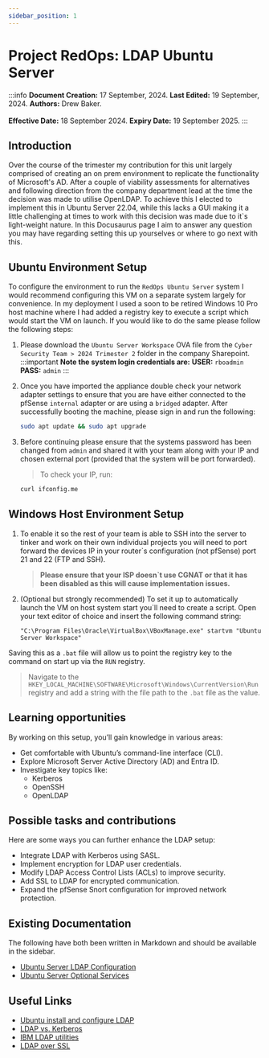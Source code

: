 ```yaml
---
sidebar_position: 1
---
```


# Project RedOps: LDAP Ubuntu Server 

:::info
**Document Creation:** 17 September, 2024. **Last Edited:** 19 September, 2024. **Authors:** Drew Baker.
<br></br>**Effective Date:** 18 September 2024. **Expiry Date:** 19 September 2025.
:::

## Introduction
Over the course of the trimester my contribution for this unit largely comprised of creating an on prem environment to replicate the functionality of Microsoft's AD. After a couple of viability assessments for alternatives and following direction from the company department lead at the time the decision was made to utilise OpenLDAP. To achieve this I elected to implement this in Ubuntu Server 22.04, while this lacks a GUI making it a little challenging at times to work with this decision was made due to it`s light-weight nature. In this Docusaurus page I aim to answer any question you may have regarding setting this up yourselves or where to go next with this.

## Ubuntu Environment Setup
To configure the environment to run the `RedOps Ubuntu Server` system I would recommend configuring this VM on a separate system largely for convenience. In my deployment I used a soon to be retired Windows 10 Pro host machine where I had added a registry key to execute a script which would start the VM on launch. If you would like to do the same please follow the following steps:

1. Please download the `Ubuntu Server Workspace` OVA file from the `Cyber Security Team > 2024 Trimester 2` folder in the company Sharepoint. 
    :::important
    **Note the system login credentials are:**
    **USER:** `rboadmin`
    **PASS:** `admin`
    :::

3. Once you have imported the appliance double check your network adapter settings to ensure that you are have either connected to the pfSense `internal` adapter or are using a `bridged` adapter. After successfully booting the machine, please sign in and run the following:
    ```bash
    sudo apt update && sudo apt upgrade
    ```

4. Before continuing please ensure that the systems password has been changed from `admin` and shared it with your team along with your IP and chosen external port (provided that the system will be port forwarded).
    > To check your IP, run:  
   ```bash
   curl ifconfig.me
   ```

## Windows Host Environment Setup
1. To enable it so the rest of your team is able to SSH into the server to tinker and work on their own individual projects you will need to port forward the devices IP in your router`s configuration (not pfSense) port 21 and 22 (FTP and SSH). 
    > **Please ensure that your ISP doesn`t use CGNAT or that it has been disabled as this will cause implementation issues.**

2. (Optional but strongly recommended) To set it up to automatically launch the VM on host system start you`ll need to create a script. Open your text editor of choice and insert the following command string:
    ```
    "C:\Program Files\Oracle\VirtualBox\VBoxManage.exe" startvm "Ubuntu Server Workspace"
    ```
Saving this as a `.bat` file will allow us to point the registry key to the command on start up via the `RUN` registry.
> Navigate to the `HKEY_LOCAL_MACHINE\SOFTWARE\Microsoft\Windows\CurrentVersion\Run` registry and add a string with the file path to the `.bat` file as the value.

## Learning opportunities
By working on this setup, you’ll gain knowledge in various areas:
- Get comfortable with Ubuntu’s command-line interface (CLI).
- Explore Microsoft Server Active Directory (AD) and Entra ID.
- Investigate key topics like:
  - Kerberos
  - OpenSSH
  - OpenLDAP

## Possible tasks and contributions
Here are some ways you can further enhance the LDAP setup:
- Integrate LDAP with Kerberos using SASL.
- Implement encryption for LDAP user credentials.
- Modify LDAP Access Control Lists (ACLs) to improve security.
- Add SSL to LDAP for encrypted communication.
- Expand the pfSense Snort configuration for improved network protection.

## Existing Documentation
The following have both been written in Markdown and should be available in the sidebar.
- [Ubuntu Server LDAP Configuration](https://redback-operations.github.io/redback-documentation/docs/cybersecurity/Ubuntu%20Server/LDAP%20Configuration)
- [Ubuntu Server Optional Services](https://redback-operations.github.io/redback-documentation/docs/cybersecurity/Ubuntu%20Server/Optional%20Services)

## Useful Links
- [Ubuntu install and configure LDAP](https://ubuntu.com/server/docs/install-and-configure-ldap)
- [LDAP vs. Kerberos](https://www.geeksforgeeks.org/difference-between-ldap-and-kerberos/)
- [IBM LDAP utilities](https://www.ibm.com/docs/en/zos/2.5.0?topic=utilities-ldapmodify-ldapadd)
- [LDAP over SSL](https://www.server-world.info/en/note?os=Ubuntu_22.04&p=openldap&f=4)
